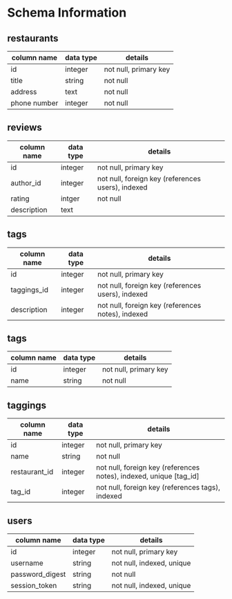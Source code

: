 # Schema Information

## restaurants
column name | data type | details
------------|-----------|-----------------------
id          | integer   | not null, primary key
title       | string    | not null
address     | text      | not null
phone number| integer   | not null
## reviews
column name | data type | details
------------|-----------|-----------------------
id          | integer   | not null, primary key
author_id   | integer   | not null, foreign key (references users), indexed
rating      | intger    | not null
description | text      |

## tags
column name | data type | details
------------|-----------|-----------------------
id          | integer   | not null, primary key
taggings_id | integer   | not null, foreign key (references users), indexed
description | integer   | not null, foreign key (references notes), indexed

## tags
column name | data type | details
------------|-----------|-----------------------
id          | integer   | not null, primary key
name        | string    | not null

## taggings
column name | data type | details
------------|-----------|-----------------------
id          | integer   | not null, primary key
name        | string    | not null
restaurant_id     | integer   | not null, foreign key (references notes), indexed, unique [tag_id]
tag_id      | integer   | not null, foreign key (references tags), indexed

## users
column name     | data type | details
----------------|-----------|-----------------------
id              | integer   | not null, primary key
username        | string    | not null, indexed, unique
password_digest | string    | not null
session_token   | string    | not null, indexed, unique
